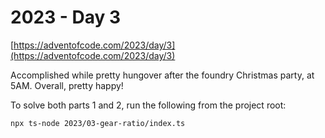 # 2023 - Day 3

[https://adventofcode.com/2023/day/3](https://adventofcode.com/2023/day/3)

Accomplished while pretty hungover after the foundry Christmas party, at 5AM.
Overall, pretty happy!

To solve both parts 1 and 2, run the following from the project root:

```sh
npx ts-node 2023/03-gear-ratio/index.ts
```
